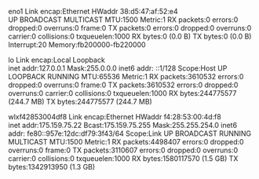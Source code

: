 eno1      Link encap:Ethernet  HWaddr 38:d5:47:af:52:e4  
          UP BROADCAST MULTICAST  MTU:1500  Metric:1
          RX packets:0 errors:0 dropped:0 overruns:0 frame:0
          TX packets:0 errors:0 dropped:0 overruns:0 carrier:0
          collisions:0 txqueuelen:1000 
          RX bytes:0 (0.0 B)  TX bytes:0 (0.0 B)
          Interrupt:20 Memory:fb200000-fb220000 

lo        Link encap:Local Loopback  
          inet addr:127.0.0.1  Mask:255.0.0.0
          inet6 addr: ::1/128 Scope:Host
          UP LOOPBACK RUNNING  MTU:65536  Metric:1
          RX packets:3610532 errors:0 dropped:0 overruns:0 frame:0
          TX packets:3610532 errors:0 dropped:0 overruns:0 carrier:0
          collisions:0 txqueuelen:1000 
          RX bytes:244775577 (244.7 MB)  TX bytes:244775577 (244.7 MB)

wlxf42853004df8 Link encap:Ethernet  HWaddr f4:28:53:00:4d:f8  
          inet addr:175.159.75.22  Bcast:175.159.75.255  Mask:255.255.254.0
          inet6 addr: fe80::957e:12dc:df79:3f43/64 Scope:Link
          UP BROADCAST RUNNING MULTICAST  MTU:1500  Metric:1
          RX packets:4498407 errors:0 dropped:0 overruns:0 frame:0
          TX packets:3110607 errors:0 dropped:0 overruns:0 carrier:0
          collisions:0 txqueuelen:1000 
          RX bytes:1580117570 (1.5 GB)  TX bytes:1342913950 (1.3 GB)

